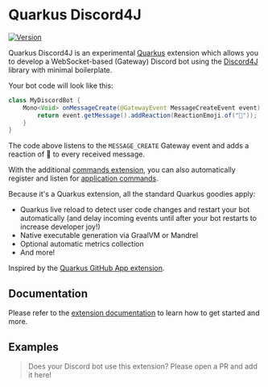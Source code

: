 # Quarkus Discord4J

[![Version](https://img.shields.io/maven-central/v/io.quarkiverse.discord4j/quarkus-discord4j?logo=apache-maven&style=flat-square)](https://search.maven.org/artifact/io.quarkiverse.discord4j/quarkus-discord4j)

Quarkus Discord4J is an experimental [Quarkus](https://quarkus.io) extension which allows you to develop a WebSocket-based (Gateway) Discord bot using the [Discord4J](https://github.com/Discord4J/Discord4J) library with minimal boilerplate.

Your bot code will look like this:
```java
class MyDiscordBot {
    Mono<Void> onMessageCreate(@GatewayEvent MessageCreateEvent event) {
        return event.getMessage().addReaction(ReactionEmoji.of("🤖"));
    }
}
```

The code above listens to the `MESSAGE_CREATE` Gateway event and adds a reaction of 🤖 to every received message.

With the additional [commands extension](https://quarkiverse.github.io/quarkiverse-docs/quarkus-discord4j/dev/commands.html), you can also automatically register and listen for [application commands](https://discord.com/developers/docs/interactions/application-commands).

Because it's a Quarkus extension, all the standard Quarkus goodies apply:
* Quarkus live reload to detect user code changes and restart your bot automatically (and delay incoming events until after your bot restarts to increase developer joy!)
* Native executable generation via GraalVM or Mandrel
* Optional automatic metrics collection
* And more!

Inspired by the [Quarkus GitHub App extension](https://github.com/quarkiverse/quarkus-github-app).

## Documentation
Please refer to the [extension documentation](https://quarkiverse.github.io/quarkiverse-docs/quarkus-discord4j/dev/index.html) to learn how to get started and more.

## Examples
> Does your Discord bot use this extension? Please open a PR and add it here!